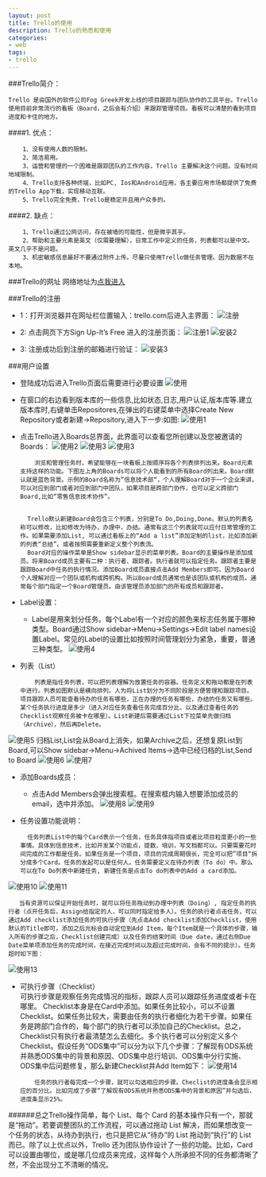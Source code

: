 ```yaml
---
layout: post
title: Trello的使用
description: Trello的熟悉和使用
categories:
- web 
tags:
- trello
---
```



###Trello简介：

	Trello 是由国外的软件公司Fog Greek开发上线的项目跟踪与团队协作的工具平台。Trello使用目前非常流行的看板（Board，之后会有介绍）来跟踪管理项目。看板可以清楚的看到项目进度和卡住的地方。

####1. 优点：  
     
        1、没有使用人数的限制。
        2、简洁易用。
        3、运营和管理的一个困难是跟踪团队的工作内容，Trello 主要解决这个问题。没有时间地域限制。
        4、Trello支持各种终端，比如PC, Ios和Android应用，各主要应用市场都提供了免费的Trello App下载，实现移动互联。
        5、Trello完全免费，Trello是稳定并且用户众多的。
####2. 缺点：
          
        1、Trello通过公网访问，存在被墙的可能性，但是微乎其乎。
        2、帮助和主要元素是英文（仅需要理解），日常工作中定义的任务，列表都可以是中文。英文几乎不是问题。
        3、机密敏感信息最好不要通过附件上传。尽量只使用Trello做任务管理。因为数据不在本地。

###Trello的网址
网络地址为[点我进入][0]

###Trello的注册
+ 1：打开浏览器并在网址栏位置输入：trello.com后进入主界面：
![注册][1]


+ 2: 点击网页下方Sign Up-It’s Free 进入的注册页面：
![注册1][2]
![安装2][3]

+ 3: 注册成功后到注册的邮箱进行验证：
![安装3][4]

###用户设置

+ 登陆成功后进入Trello页面后需要进行必要设置
![使用][5]

+ 在窗口的右边看到版本库的一些信息,比如状态,日志,用户认证,版本库等.建立版本库时,右键单击Repositores,在弹出的右键菜单中选择Create New Repository或者新建->Repository,进入下一步:如图:
![使用1][5]

+ 点击Trello进入Boards总界面，此界面可以查看您所创建以及您被邀请的Boards：
![使用2][6]
![使用3][7]
![使用3][8]
	  
      
          浏览和管理任务时，希望能够在一块看板上按顺序将各个列表排列出来。Board元素支持这样的功能。下图左上角的Boards可以将个人能看到的所有Board列出来。Board默认就是蓝色背景。示例的Board名称为”信息技术部“，个人理解Board对于一个企业来讲，可以对应到部门或者对应到部门中团队，如果项目是跨部门协作，也可以定义跨部门Board,比如“零售信息技术协作”。
     
       
        Trello默认新建Board会包含三个列表，分别是To Do,Doing,Done。默认的列表名称可以修改，比如修改为待办，办理中，办结。通常有这三个列表就可以应付日常管理的工作。如果需要添加List, 可以通过看板上的“Add a list”添加定制的list，比如添加新的列表“总结”。或者按照需要重新定义整个列表流。   
        Board对应的操作菜单是Show sidebar显示的菜单列表。Board的主要操作是添加成员。将来Board成员主要有二种：执行者、跟踪者。执行者就可以指定任务。跟踪者主要是跟踪Board中任务的执行情况。添加Board成员直接点击Add Members即可。因为Board个人理解对应一个团队或机构或跨机构。所以Board成员通常也是该团队或机构的成员。通常每个部门指定一个Board管理员。由该管理员添加部门的所有成员和跟踪者。
+ Label设置：
	+ Label是用来划分任务。每个Label有一个对应的颜色来标志任务属于哪种类型。Board通过Show sidebar->Menu->Settings->Edit label names设置Label。常见的Label的设置比如按照时间管理划分为紧急，重要，普通三种类型。
![使用4][9]

+ 列表（List）
	  
	      列表是指任务列表，可以把列表理解为放置任务的容器。任务定义和拖动都是在列表中进行。列表如图默认是横向排列。人为将List划分为不同阶段是方便管理和跟踪项目。项目跟踪人员可能查看待办的任务有哪些，正在办理的任务有哪些，办结的任务又有哪些。某个任务执行进度是多少（进入对应任务查看任务完成百分比，以及通过查看任务的Checklist观察任务被卡在哪里）。List新建后需要通过List下拉菜单先做归档（Archive），然后再Delete。
![使用5][10]
          归档List,List会从Board上消失，如果Archive之后，还想复原List到Board,可以Show sidebar->Menu->Achived Items->选中已经归档的List,Send to Board
![使用6][11]
![使用7][12]

+ 添加Boards成员：
	+ 点击Add Members会弹出搜索框。在搜索框内输入想要添加成员的email，选中并添加。 
![使用8][13]
![使用9][14]

+ 任务设置功能说明：
	  

	    任务列表List中的每个Card表示一个任务，任务具体指项目或者比项目粒度更小的一些事情。具体到信息技术，比如开发某个功能点，提数，培训，写文档都可以。只要需要花时间完成的工作都是任务。如果任务是一个项目，项目的完成周期很长，完全可以把”项目“拆分成多个Card。任务的发起可以是任何人。任务需要定义在待办列表（To do）中。那么可以在To Do列表中新建任务, 新建任务是点击To do列表中的Add a card添加。
![使用10][15]
![使用11][16]


       当有资源可以保证开始任务时，就可以将任务拖动到办理中列表（Doing）, 指定任务的执行者（点开任务后，Assign给指定的人，可以同时指定给多人）。任务的执行者点击任务，可以通过Add checklist添加任务的可执行步骤（先点击Add checklist添加Checklist，使用默认的Title即可，添加之后光标会自动定位到Add Item，每个Item就是一个具体的步骤，输入所有的步骤之后，Checklist创建完成）以及任务的结束时间（Due date，通过右侧Due Date菜单项添加任务的完成时间，在接近完成时间以及超过完成时间，会有不同的提示）。任务超时如下图：
![使用13][18]

+ 可执行步骤（Checklist）  
  	    可执行步骤是观察任务完成情况的指标，跟踪人员可以跟踪任务进度或者卡在哪里。 Checklist本身是在Card中添加。如果任务比较小，可以不设置Checklist。如果任务比较大，需要由任务的执行者细化为若干步骤。如果任务是跨部门合作的，每个部门的执行者可以添加自己的Checklist。总之，Checklist只有执行者最清楚怎么去细化。多个执行者可以分别定义多个Checklist。假设任务“ODS集中”可以分为以下几个步骤：了解现有ODS系统并熟悉ODS集中的背景和原因、ODS集中总行培训、ODS集中分行实施、ODS集中后问题修复，那么新建Checklist并Add Item如下：
![使用14][19]
	  
          任务的执行者每完成一个步骤，就可以勾选相应的步骤。Checlist的进度条会显示相应的百分比。比如完成了步骤“了解现有ODS系统并熟悉ODS集中的背景和原因”并勾选后，进度条显示25%。
######总之Trello操作简单，每个 List、每个 Card 的基本操作只有一个，那就是“拖动”。若要调整团队的工作流程，可以通过拖动 List 解决，而如果想改变一个任务的状态，从待办到执行，也只是把它从“待办”的 List 拖动到“执行”的 List 而已。除了以上优点以外，Trello 还为团队协作设计了一些的功能。比如，Card 可以设置由哪位，或是哪几位成员来完成，这样每个人所承担不同的任务都清晰了然，不会出现分工不清晰的情况。


[0]:https://trello.com/
[1]: /image\20140820\1.2.01.jpg
[2]: /image\20140820\1.2.02.jpg
[3]: /image\20140820\1.2.03.jpg
[4]: /image\20140820\1.2.04.jpg
[5]: /image\20140820\1.2.05.jpg
[6]: /image\20140820\1.2.06.jpg
[7]: /image\20140820\1.2.07.jpg
[8]: /image\20140820\1.2.08.jpg
[9]: /image\20140820\1.2.09.jpg
[10]: /image\20140820\1.2.10.jpg
[11]: /image\20140820\1.2.11.jpg
[12]: /image\20140820\1.2.12.jpg
[13]: /image\20140820\1.2.13.jpg
[14]: /image\20140820\1.2.14.jpg
[15]: /image\20140820\1.2.15.jpg
[16]: /image\20140820\1.2.16.jpg
[17]: /image\20140820\1.2.17.jpg
[18]: /image\20140820\1.2.18.jpg
[19]: /image\20140820\1.2.19.jpg